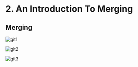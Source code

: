# 2. An Introduction To Merging

## Merging

![git1](https://user-images.githubusercontent.com/50626798/229349535-2e586871-16b9-48f6-8b8e-0fe367db4f35.png)

![git2](https://user-images.githubusercontent.com/50626798/229349536-59accc8c-e2ef-4ca4-8a8a-dbac7ab1c3fc.png)

![git3](https://user-images.githubusercontent.com/50626798/229349539-37dedeeb-c87a-4d7c-9665-96acae1674be.png)

